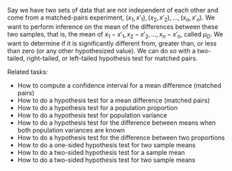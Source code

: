 
Say we have two sets of data that are not independent of each other and come
from a matched-pairs experiment, $(x_1,x'_1),(x_2,x'_2),\ldots,(x_n,x'_n)$.
We want to perform inference on the mean of the differences between these two
samples, that is, the mean of $x_1-x'_1,x_2-x'_2,\ldots,x_n-x'_n$, called $\mu_D$.
We want to determine if it is significantly different from, greater than,
or less than zero (or any other hypothesized value).
We can do so with a two-tailed, right-tailed, or left-tailed hypothesis test
for matched pairs.

Related tasks:

 * How to compute a confidence interval for a mean difference (matched pairs)
 * How to do a hypothesis test for a mean difference (matched pairs)
 * How to do a hypothesis test for a population proportion
 * How to do a hypothesis test for population variance
 * How to do a hypothesis test for the difference between means when both population variances are known
 * How to do a hypothesis test for the difference between two proportions
 * How to do a one-sided hypothesis test for two sample means
 * How to do a two-sided hypothesis test for a sample mean
 * How to do a two-sided hypothesis test for two sample means

